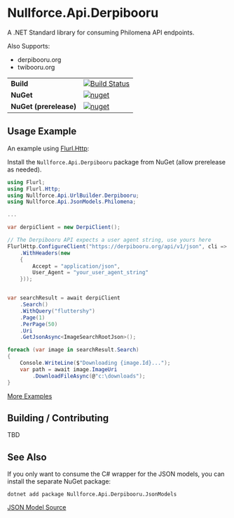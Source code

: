 # Nullforce.Api.Derpibooru
A .NET Standard library for consuming Philomena API endpoints.

Also Supports:
- derpibooru.org
- twibooru.org

|                      |   |
|----------------------|---|
|**Build**             | [![Build Status](https://github.com/nullforce-public/Nullforce.Api.Derpibooru/workflows/build/badge.svg?branch=main)](https://github.com/nullforce-public/Nullforce.Api.Derpibooru/actions)|
|**NuGet**             | [![nuget](https://img.shields.io/nuget/v/Nullforce.Api.Derpibooru.svg)](https://www.nuget.org/packages/Nullforce.Api.Derpibooru/)|
|**NuGet (prerelease)**| [![nuget](https://img.shields.io/nuget/vpre/Nullforce.Api.Derpibooru.svg)](https://www.nuget.org/packages/Nullforce.Api.Derpibooru/)|


## Usage Example

An example using [Flurl.Http](https://flurl.dev/):

Install the `Nullforce.Api.Derpibooru` package from NuGet (allow prerelease as needed).

```csharp
using Flurl;
using Flurl.Http;
using Nullforce.Api.UrlBuilder.Derpibooru;
using Nullforce.Api.JsonModels.Philomena;

...

var derpiClient = new DerpiClient();

// The Derpibooru API expects a user agent string, use yours here
FlurlHttp.ConfigureClient("https://derpibooru.org/api/v1/json", cli => cli
    .WithHeaders(new
    {
        Accept = "application/json",
        User_Agent = "your_user_agent_string"
    }));


var searchResult = await derpiClient
    .Search()
    .WithQuery("fluttershy")
    .Page(1)
    .PerPage(50)
    .Uri
    .GetJsonAsync<ImageSearchRootJson>();

foreach (var image in searchResult.Search)
{
    Console.WriteLine($"Downloading {image.Id}...");
    var path = await image.ImageUri
        .DownloadFileAsync(@"c:\downloads");
}
```

[More Examples](docs/examples.md)

## Building / Contributing

TBD


## See Also

If you only want to consume the C# wrapper for the JSON models, you can install
the separate NuGet package:

```shell
dotnet add package Nullforce.Api.Derpibooru.JsonModels
```

[JSON Model Source](https://github.com/nullforce-public/Nullforce.Api.Derpibooru.JsonModels)
